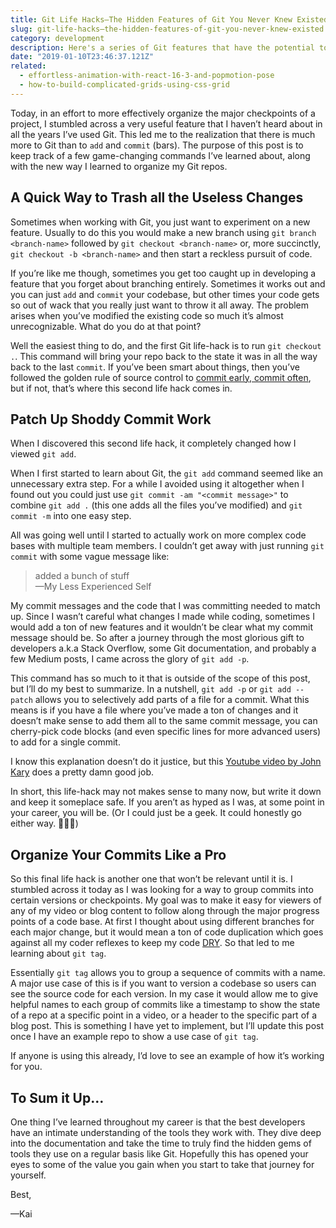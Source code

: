 ```yaml
---
title: Git Life Hacks—The Hidden Features of Git You Never Knew Existed
slug: git-life-hacks—the-hidden-features-of-git-you-never-knew-existed
category: development
description: Here's a series of Git features that have the potential to completely change your workflow for the better.
date: "2019-01-10T23:46:37.121Z"
related:
  - effortless-animation-with-react-16-3-and-popmotion-pose
  - how-to-build-complicated-grids-using-css-grid
---
```


Today, in an effort to more effectively organize the major checkpoints of a project, I stumbled across a very useful feature that I haven’t heard about in all the years I’ve used Git. This led  me to the realization that there is much more to Git than to `add` and `commit` (bars). The purpose of this post is to keep track of a few game-changing commands I’ve learned about, along with the new way I learned to organize my Git repos.

## A Quick Way to Trash all the Useless Changes

Sometimes when working with Git, you just want to experiment on a new feature. Usually to do this you would make a new branch using `git branch <branch-name>` followed by `git checkout <branch-name>` or, more succinctly, `git checkout -b <branch-name>` and then start a reckless pursuit of code.

If you’re like me though, sometimes you get too caught up in developing a feature that you forget about branching entirely. Sometimes it works out and you can just `add` and `commit` your codebase, but other times your code gets so out of wack that you really just want to throw it all away. The problem arises when you’ve modified the existing code so much it’s almost unrecognizable. What do you do at that point?

Well the easiest thing to do, and the first Git life-hack is to run `git checkout .`. This command will bring your repo back to the state it was in all the way back to the last `commit`. If you’ve been smart about things, then you’ve followed the golden rule of source control to [commit early, commit often](https://blog.codinghorror.com/check-in-early-check-in-often/), but if not, that’s where this second life hack comes in.

## Patch Up Shoddy Commit Work

When I discovered this second life hack, it completely changed how I viewed `git add`.

When I first started to learn about Git, the `git add` command seemed like an unnecessary extra step. For a while I avoided using it altogether when I found out you could just use `git commit -am "<commit message>"` to combine  `git add .` (this one adds all the files you’ve modified)  and `git commit -m` into one easy step.

All was going well until I started to actually work on more complex code bases with multiple team members. I couldn’t get away with just running `git commit` with some vague message like:

> added a bunch of stuff  
> —My Less Experienced Self  

My commit messages and the code that I was committing needed to match up. Since I wasn’t careful what changes I made while coding, sometimes I would add a ton of new features and it wouldn’t be clear what my commit message should be. So after a journey through the most glorious gift to developers a.k.a Stack Overflow, some Git documentation, and probably a few Medium posts, I came across the glory of `git add -p`.

This command has so much to it that is outside of the scope of this post, but I’ll do my best to summarize. In a nutshell, `git add -p` or `git add --patch` allows you to selectively add parts of a file for a commit. What this means is if you have a file where you’ve made a ton of changes and it doesn’t make sense to add them all to the same commit message, you can cherry-pick code blocks (and even specific lines for more advanced users) to add for a single commit.

I know this explanation doesn’t do it justice, but this [Youtube video by John Kary](https://www.youtube.com/watch?v=Wl0NfWYrvlY&t=352s) does a pretty damn good job.

In short, this life-hack may not makes sense to many now, but write it down and keep it someplace safe. If you aren’t as hyped as I was, at some point in your career, you will be. (Or I could just be a geek. It could honestly go either way. 🤷🏽‍♂️)

## Organize Your Commits Like a Pro

So this final life hack is another one that won’t be relevant until it is. I stumbled across it today as I was looking for a way to group commits into certain versions or checkpoints. My goal was to make it easy for viewers of any of my video or blog content to follow along through the major progress points of a code base. At first I thought about using different branches for each major change, but it would mean a ton of code duplication which goes against all my coder reflexes to keep my code [DRY](https://en.wikipedia.org/wiki/Don%27t_repeat_yourself). So that led to me learning about `git tag`.

Essentially `git tag` allows you to group a sequence of commits with a name. A major use case of this is if you want to version a codebase so users can see the source code for each version. In my case it would allow me to give helpful names to each group of commits like a timestamp to show the state of a repo at a specific point in a video, or a header to the specific part of a blog post. This is something I have yet to implement, but I’ll update this post once I have an example repo to show a use case of `git tag`.

If anyone is using this already, I’d love to see an example of how it’s working for you.

## To Sum it Up…

One thing I’ve learned throughout my career is that the best developers have an intimate understanding of the tools they work with. They dive deep into the documentation and take the time to truly find the hidden gems of tools they use on a regular basis like Git. Hopefully this has opened your eyes to some of the value you gain when you start to take that journey for yourself.

Best,

—Kai